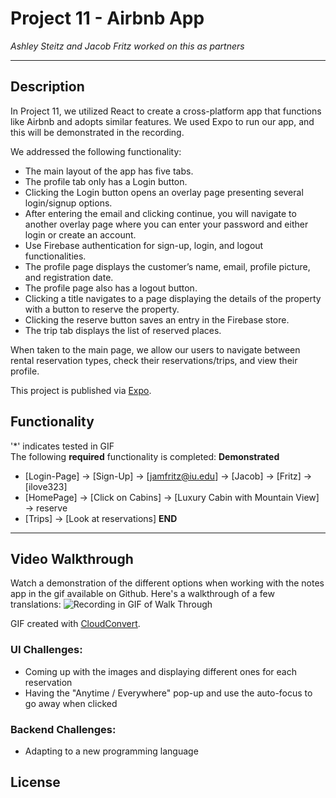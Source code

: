 # Project 11 - Airbnb App

*Ashley Steitz and Jacob Fritz worked on this as partners*

---

## Description

In Project 11, we utilized React to create a cross-platform app that functions like Airbnb and adopts similar features. We used Expo to run our app, and this will be demonstrated in the recording.

We addressed the following functionality:
- The main layout of the app has five tabs.
- The profile tab only has a Login button.
- Clicking the Login button opens an overlay page presenting several login/signup options.
- After entering the email and clicking continue, you will navigate to another overlay page where you can enter your password and either login or create an account.
- Use Firebase authentication for sign-up, login, and logout functionalities.
- The profile page displays the customer’s name, email, profile picture, and registration date.
- The profile page also has a logout button.
- Clicking a title navigates to a page displaying the details of the property with a button to reserve the property.
- Clicking the reserve button saves an entry in the Firebase store.
- The trip tab displays the list of reserved places.

When taken to the main page, we allow our users to navigate between rental reservation types, check their reservations/trips, and view their profile.

This project is published via [Expo](https://expo.dev/accounts/asteitz/projects/week15/updates/a8721841-de0f-4186-8973-2140b4719fc4).

## Functionality
'*' indicates tested in GIF  
The following **required** functionality is completed:
**Demonstrated**
* [Login-Page] -> [Sign-Up] -> [jamfritz@iu.edu] -> [Jacob] -> [Fritz] -> [ilove323]
* [HomePage] -> [Click on Cabins] -> [Luxury Cabin with Mountain View] -> reserve
* [Trips] -> [Look at reservations]
**END**

---

## Video Walkthrough
Watch a demonstration of the different options when working with the notes app in the gif available on Github.
Here's a walkthrough of a few translations:
![Recording in GIF of Walk Through](https://github.com/jfritz25/Project11/blob/main/Project%2011%20Recording.gif)

GIF created with [CloudConvert](https://cloudconvert.com/).

### UI Challenges:
- Coming up with the images and displaying different ones for each reservation
- Having the "Anytime / Everywhere" pop-up and use the auto-focus to go away when clicked

### Backend Challenges:
- Adapting to a new programming language

## License


